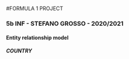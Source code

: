 ﻿#FORMULA 1 PROJECT
### 5b INF - STEFANO GROSSO - 2020/2021 

#### Entity relationship model

##### COUNTRY
